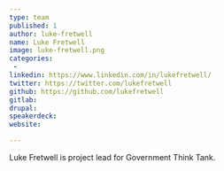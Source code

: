 ```yaml
---
type: team
published: 1
author: luke-fretwell
name: Luke Fretwell
image: luke-fretwell.png
categories:
 - 
linkedin: https://www.linkedin.com/in/lukefretwell/
twitter: https://twitter.com/lukefretwell
github: https://github.com/lukefretwell
gitlab: 
drupal: 
speakerdeck: 
website: 

---
```


Luke Fretwell is project lead for Government Think Tank.